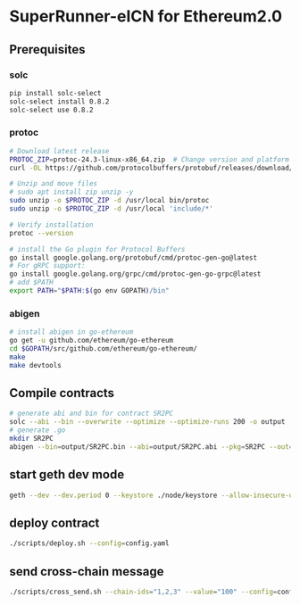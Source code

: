 # SuperRunner-eICN for Ethereum2.0

## Prerequisites

### solc

```bash
pip install solc-select
solc-select install 0.8.2
solc-select use 0.8.2
```

### protoc

```bash
# Download latest release
PROTOC_ZIP=protoc-24.3-linux-x86_64.zip  # Change version and platform accordingly
curl -OL https://github.com/protocolbuffers/protobuf/releases/download/v24.3/$PROTOC_ZIP

# Unzip and move files
# sudo apt install zip unzip -y
sudo unzip -o $PROTOC_ZIP -d /usr/local bin/protoc
sudo unzip -o $PROTOC_ZIP -d /usr/local 'include/*'

# Verify installation
protoc --version

# install the Go plugin for Protocol Buffers
go install google.golang.org/protobuf/cmd/protoc-gen-go@latest
# For gRPC support:
go install google.golang.org/grpc/cmd/protoc-gen-go-grpc@latest
# add $PATH
export PATH="$PATH:$(go env GOPATH)/bin"
```

### abigen

```bash
# install abigen in go-ethereum
go get -u github.com/ethereum/go-ethereum
cd $GOPATH/src/github.com/ethereum/go-ethereum/
make
make devtools
```

## Compile contracts

```bash
# generate abi and bin for contract SR2PC
solc --abi --bin --overwrite --optimize --optimize-runs 200 -o output ../SuperRunner-contracts/contracts/2pc-master/SR2PC.sol --allow-paths .
# generate .go
mkdir SR2PC
abigen --bin=output/SR2PC.bin --abi=output/SR2PC.abi --pkg=SR2PC --out=SR2PC/SR2PC.go
```

## start geth dev mode

```bash 
geth --dev --dev.period 0 --keystore ./node/keystore --allow-insecure-unlock --http --http.api eth,web3,net,miner,txpool,admin --ws --ws.api eth,web3,net
```

## deploy contract

```bash
./scripts/deploy.sh --config=config.yaml
```

## send cross-chain message

```bash
./scripts/cross_send.sh --chain-ids="1,2,3" --value="100" --config=config.yaml
```

